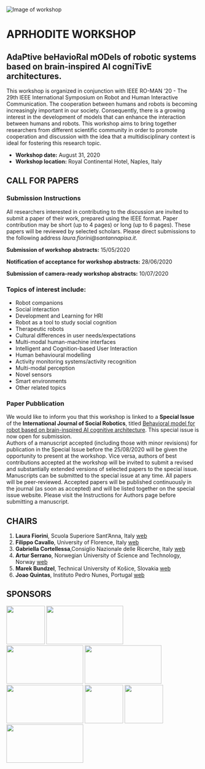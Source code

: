 ![Image of workshop](https://aprhodite.github.io/roman2020/images/ws.png)

# APRHODITE WORKSHOP 
## AdaPtive beHavioRal mODels of robotic systems based on brain-inspired AI cogniTivE architectures.
This workshop is organized in conjunction with IEEE RO-MAN ‘20 - The 29th IEEE International Symposium on Robot and Human Interactive Communication. The cooperation between humans and robots is becoming increasingly important in our society. Consequently, there is a growing interest in the development of models that can enhance the interaction between humans and robots. This workshop aims to bring together researchers from different scientific community in order to promote cooperation and discussion with the idea that a multidisciplinary context is ideal for fostering this research topic.

- **Workshop date:** August 31, 2020
- **Workshop location:** Royal Continental Hotel, Naples, Italy

## CALL FOR PAPERS

### Submission Instructions
All researchers interested in contributing to the discussion are invited to submit a paper of their work, prepared using the IEEE format. Paper contribution may be short (up to 4 pages) or long (up to 6 pages). These papers will be reviewed by selected scholars. Please direct submissions to the following address _laura.fiorini@santannapisa.it_.
 
**Submission of workshop abstracts:** 15/05/2020

**Notification of acceptance for workshop abstracts:** 28/06/2020

**Submission of camera-ready workshop abstracts:** 10/07/2020

### Topics of interest include:
- Robot companions
- Social interaction
- Development and Learning for HRI
- Robot as a tool to study social cognition
- Therapeutic robots
- Cultural differences in user needs/expectations 
- Multi-modal human-machine interfaces
- Intelligent and Cognition-based User Interaction 
- Human behavioural modelling
- Activity monitoring systems/activity recognition 
- Multi-modal perception
- Novel sensors
- Smart environments
- Other related topics

### Paper Pubblication
We would like to inform you that this workshop is linked to a **Special Issue** of the **International Journal of Social Robotics**, titled [Behavioral model for robot based on brain-inspired AI cognitive architecture](https://www.springer.com/journal/12369/updates/17900528).
This special issue is now open for submission.  
Authors of a manuscript accepted (including those with minor revisions) for publication in the Special Issue before the 25/08/2020 will be given the opportunity to present at the workshop.
Vice versa, authors of best contributions accepted at the workshop will be invited to submit a revised and substantially extended versions of selected papers to the special issue.
Manuscripts can be submitted to the special issue at any time. All papers will be peer-reviewed. Accepted papers will be published continuously in the journal (as soon as accepted) and will be listed together on the special issue website. Please visit the Instructions for Authors page before submitting a manuscript. 

## CHAIRS

1. **Laura Fiorini**, Scuola Superiore Sant’Anna, Italy [web](https://www.santannapisa.it/en/laura-fiorini)
2. **Filippo Cavallo**, University of Florence, Italy [web](https://www.researchgate.net/profile/Filippo_Cavallo)
3. **Gabriella Cortellessa**,Consiglio Nazionale delle Ricerche, Italy [web](https://www.istc.cnr.it/en/people/gabriella-cortellessa)
4. **Artur Serrano**, Norwegian University of Science and Technology, Norway [web](https://www.ntnu.edu/employees/artur.serrano)
5. **Marek Bundzel**, Technical University of Košice, Slovakia [web](http://www.ai-cit.sk/People/MarekBundzel)
6. **Joao Quintas**, Instituto Pedro Nunes, Portugal [web](https://www.researchgate.net/profile/Joao_Quintas)

## SPONSORS

 <img src="https://aprhodite.github.io/roman2020/images/romanLogo.jpg" width="100" height="100">
 <img src="https://aprhodite.github.io/roman2020/images/SIRob.png" width="200" height="100">
 <img src="https://aprhodite.github.io/roman2020/images/lifebots.jpeg" width="200" height="100">
 <img src="https://aprhodite.github.io/roman2020/images/logo.png" width="200" height="100">
 <img src="https://aprhodite.github.io/roman2020/images/unifi.png" width="200" height="100">
 <img src="https://aprhodite.github.io/roman2020/images/CNR.png" width="100" height="100">
 <img src="https://aprhodite.github.io/roman2020/images/kos.jpg" width="100" height="100">
 <img src="https://aprhodite.github.io/roman2020/images/ipn.png" width="200" height="100">

 <!--[ROMAN](https://aprhodite.github.io/roman2020/images/romanLogo.jpg)
 ![SI-ROBOTICS](https://aprhodite.github.io/roman2020/images/SIRob.png)
 ![SSSA](https://aprhodite.github.io/roman2020/images/logo.png)
 ![LIFEBOTS](https://aprhodite.github.io/roman2020/images/lifebots.jpeg)
 ![NTNU](https://aprhodite.github.io/roman2020/images/ntnu_1.png)
 ![UNIFI](https://aprhodite.github.io/roman2020/images/unifi.png)
 ![CNR](https://aprhodite.github.io/roman2020/images/CNR.png)
 ![KOS](https://aprhodite.github.io/roman2020/images/kos.jpg)
 ![IPN](https://aprhodite.github.io/roman2020/images/ipn.png)-->

